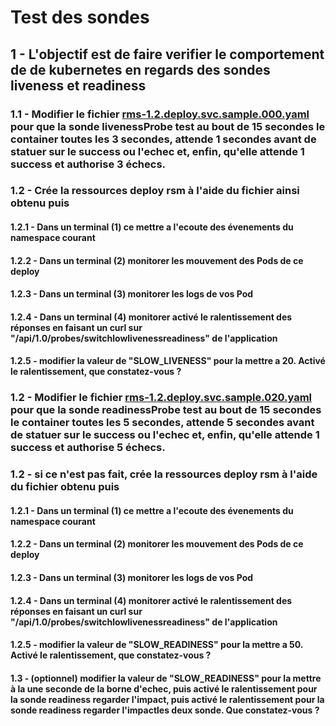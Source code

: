 
# Test des sondes

## 1 - L'objectif est de faire verifier le comportement de de kubernetes en regards des sondes liveness et readiness

### 1.1 - Modifier le fichier [rms-1.2.deploy.svc.sample.000.yaml](rms-1.2.deploy.svc.sample.000.yaml) pour que la sonde livenessProbe test au bout de 15 secondes le container toutes les 3 secondes, attende 1 secondes avant de statuer sur le success ou l'echec et, enfin, qu'elle attende 1 success et authorise 3 échecs.

### 1.2 - Crée la ressources deploy rsm à l'aide du fichier ainsi obtenu puis 

#### 1.2.1 - Dans un terminal (1) ce mettre a l'ecoute des évenements du namespace courant

#### 1.2.2 - Dans un terminal (2) monitorer les mouvement des Pods de ce deploy 

#### 1.2.3 - Dans un terminal (3) monitorer les logs de vos Pod 

#### 1.2.4 - Dans un terminal (4) monitorer activé le ralentissement des réponses en faisant un curl sur "/api/1.0/probes/switchlowlivenessreadiness" de l'application

#### 1.2.5 - modifier la valeur de "SLOW_LIVENESS" pour la mettre a 20. Activé le ralentissement, que constatez-vous ?

### 1.2 - Modifier le fichier [rms-1.2.deploy.svc.sample.020.yaml](rms-1.2.deploy.svc.sample.020.yaml) pour que la sonde readinessProbe test au bout de 15 secondes le container toutes les 5 secondes, attende 5 secondes avant de statuer sur le success ou l'echec et, enfin, qu'elle attende 1 success et authorise 5 échecs.

### 1.2 - si ce n'est pas fait, crée la ressources deploy rsm à l'aide du fichier  obtenu puis 

#### 1.2.1 - Dans un terminal (1) ce mettre a l'ecoute des évenements du namespace courant

#### 1.2.2 - Dans un terminal (2) monitorer les mouvement des Pods de ce deploy 


#### 1.2.3 - Dans un terminal (3) monitorer les logs de vos Pod 

#### 1.2.4 - Dans un terminal (4) monitorer activé le ralentissement des réponses en faisant un curl sur "/api/1.0/probes/switchlowlivenessreadiness" de l'application

#### 1.2.5 - modifier la valeur de "SLOW_READINESS" pour la mettre a 50. Activé le ralentissement, que constatez-vous ?

#### 1.3 - (optionnel) modifier la valeur de "SLOW_READINESS" pour la mettre à la une seconde de la borne d'echec, puis activé le ralentissement pour la sonde readiness regarder l'impact, puis activé le ralentissement pour la sonde readiness regarder l'impactles deux sonde. Que constatez-vous ?
